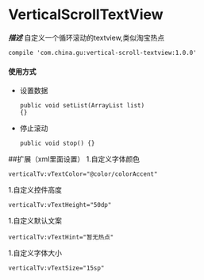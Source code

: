 # VerticalScrollTextView

***描述*** 自定义一个循环滚动的textview,类似淘宝热点

<pre><code>compile 'com.china.gu:vertical-scroll-textview:1.0.0'</code></pre>
#### 使用方式 ####
* 设置数据<pre><code>public void setList(ArrayList<Hot> list) {}</code></pre>
* 停止滚动<pre><code>public void stop() {}</code></pre>

##扩展（xml里面设置）
1.自定义字体颜色
<pre><code>verticalTv:vTextColor="@color/colorAccent"</code></pre>
1.自定义控件高度
<pre><code>verticalTv:vTextHeight="50dp"</code></pre>
1.自定义默认文案
<pre><code>verticalTv:vTextHint="暂无热点"</code></pre>
1.自定义字体大小
<pre><code>verticalTv:vTextSize="15sp"</code></pre>
